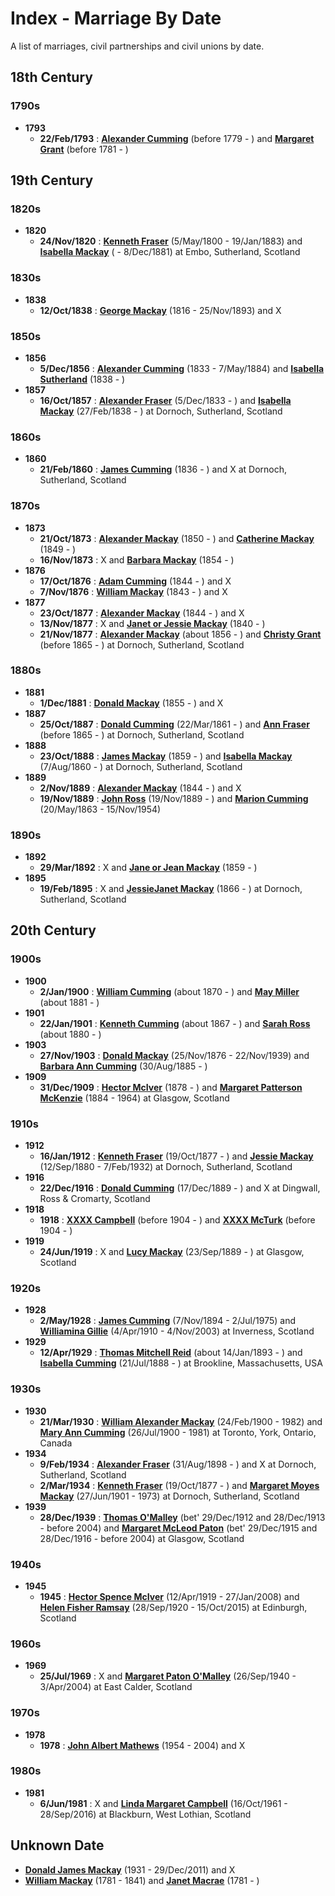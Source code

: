 ﻿---
layout: page
permalink: /indexes/marriage-by-date
---

# Index - Marriage By Date

A list of marriages, civil partnerships and civil unions by date.

## 18th Century

### 1790s

* **1793**
  * **22/Feb/1793** : **[Alexander Cumming](people/@i1900151@-alexander-cumming-b1779-d.md)** (before 1779 - ) and **[Margaret Grant](people/@i39612304@-margaret-grant-b1781-d.md)** (before 1781 - )

## 19th Century

### 1820s

* **1820**
  * **24/Nov/1820** : **[Kenneth Fraser](people/@i61428726@-kenneth-fraser-b1800-5-5-d1883-1-19.md)** (5/May/1800 - 19/Jan/1883) and **[Isabella Mackay](people/@i26104572@-isabella-mackay-b-d1881-12-8.md)** ( - 8/Dec/1881) at Embo, Sutherland, Scotland

### 1830s

* **1838**
  * **12/Oct/1838** : **[George Mackay](people/@i33764614@-george-mackay-b1816-d1893-11-25.md)** (1816 - 25/Nov/1893) and X

### 1850s

* **1856**
  * **5/Dec/1856** : **[Alexander Cumming](people/@i7028096@-alexander-cumming-b1833-d1884-5-7.md)** (1833 - 7/May/1884) and **[Isabella Sutherland](people/@i79967653@-isabella-sutherland-b1838-d.md)** (1838 - )
* **1857**
  * **16/Oct/1857** : **[Alexander Fraser](people/@i97086424@-alexander-fraser-b1833-12-5-d.md)** (5/Dec/1833 - ) and **[Isabella Mackay](people/@i41556256@-isabella-mackay-b1838-2-27-d.md)** (27/Feb/1838 - ) at Dornoch, Sutherland, Scotland

### 1860s

* **1860**
  * **21/Feb/1860** : **[James Cumming](people/@i66384942@-james-cumming-b1836-d.md)** (1836 - ) and X at Dornoch, Sutherland, Scotland

### 1870s

* **1873**
  * **21/Oct/1873** : **[Alexander Mackay](people/@i25433155@-alexander-mackay-b1850-d.md)** (1850 - ) and **[Catherine Mackay](people/@i26872816@-catherine-mackay-b1849-d.md)** (1849 - )
  * **16/Nov/1873** : X and **[Barbara Mackay](people/@i52409786@-barbara-mackay-b1854-d.md)** (1854 - )
* **1876**
  * **17/Oct/1876** : **[Adam Cumming](people/@i55409960@-adam-cumming-b1844-d.md)** (1844 - ) and X
  * **7/Nov/1876** : **[William Mackay](people/@i99871003@-william-mackay-b1843-d.md)** (1843 - ) and X
* **1877**
  * **23/Oct/1877** : **[Alexander Mackay](people/@i2381836@-alexander-mackay-b1844-d.md)** (1844 - ) and X
  * **13/Nov/1877** : X and **[Janet or Jessie Mackay](people/@i42213240@-janet-or-jessie-mackay-b1840-d.md)** (1840 - )
  * **21/Nov/1877** : **[Alexander Mackay](people/@i24272756@-alexander-mackay-b1856-d.md)** (about 1856 - ) and **[Christy Grant](people/@i94200830@-christy-grant-b1865-d.md)** (before 1865 - ) at Dornoch, Sutherland, Scotland

### 1880s

* **1881**
  * **1/Dec/1881** : **[Donald Mackay](people/@i32633938@-donald-mackay-b1855-d.md)** (1855 - ) and X
* **1887**
  * **25/Oct/1887** : **[Donald Cumming](people/@i20465544@-donald-cumming-b1861-3-22-d.md)** (22/Mar/1861 - ) and **[Ann Fraser](people/@i70425788@-ann-fraser-b1865-d.md)** (before 1865 - ) at Dornoch, Sutherland, Scotland
* **1888**
  * **23/Oct/1888** : **[James Mackay](people/@i60572122@-james-mackay-b1859-d.md)** (1859 - ) and **[Isabella Mackay](people/@i32797554@-isabella-mackay-b1860-8-7-d.md)** (7/Aug/1860 - ) at Dornoch, Sutherland, Scotland
* **1889**
  * **2/Nov/1889** : **[Alexander Mackay](people/@i2381836@-alexander-mackay-b1844-d.md)** (1844 - ) and X
  * **19/Nov/1889** : **[John Ross](people/@i75057664@-john-ross-b1889-11-19-d.md)** (19/Nov/1889 - ) and **[Marion Cumming](people/@i59851647@-marion-cumming-b1863-5-20-d1954-11-15.md)** (20/May/1863 - 15/Nov/1954)

### 1890s

* **1892**
  * **29/Mar/1892** : X and **[Jane or Jean Mackay](people/@i4172390@-jane-or-jean-mackay-b1859-d.md)** (1859 - )
* **1895**
  * **19/Feb/1895** : X and **[JessieJanet Mackay](people/@i76315420@-jessiejanet-mackay-b1866-d.md)** (1866 - ) at Dornoch, Sutherland, Scotland

## 20th Century

### 1900s

* **1900**
  * **2/Jan/1900** : **[William Cumming](people/@i10016098@-william-cumming-b1870-d.md)** (about 1870 - ) and **[May Miller](people/@i41411602@-may-miller-b1881-d.md)** (about 1881 - )
* **1901**
  * **22/Jan/1901** : **[Kenneth Cumming](people/@i14447152@-kenneth-cumming-b1867-d.md)** (about 1867 - ) and **[Sarah Ross](people/@i39957256@-sarah-ross-b1880-d.md)** (about 1880 - )
* **1903**
  * **27/Nov/1903** : **[Donald Mackay](people/@i58341424@-donald-mackay-b1876-11-25-d1939-11-22.md)** (25/Nov/1876 - 22/Nov/1939) and **[Barbara Ann Cumming](people/@i57039529@-barbara-ann-cumming-b1885-8-30-d.md)** (30/Aug/1885 - )
* **1909**
  * **31/Dec/1909** : **[Hector McIver](people/@i62168745@-hector-mciver-b1878-d.md)** (1878 - ) and **[Margaret Patterson McKenzie](people/@i88610293@-margaret-patterson-mckenzie-b1884-d1964.md)** (1884 - 1964) at Glasgow, Scotland

### 1910s

* **1912**
  * **16/Jan/1912** : **[Kenneth Fraser](people/@i91376191@-kenneth-fraser-b1877-10-19-d.md)** (19/Oct/1877 - ) and **[Jessie Mackay](people/@i32677248@-jessie-mackay-b1880-9-12-d1932-2-7.md)** (12/Sep/1880 - 7/Feb/1932) at Dornoch, Sutherland, Scotland
* **1916**
  * **22/Dec/1916** : **[Donald Cumming](people/@i89853996@-donald-cumming-b1889-12-17-d.md)** (17/Dec/1889 - ) and X at Dingwall, Ross & Cromarty, Scotland
* **1918**
  * **1918** : **[XXXX Campbell](people/@i4716977@-xxxx-campbell-b1904-d.md)** (before 1904 - ) and **[XXXX McTurk](people/@i54145218@-xxxx-mcturk-b1904-d.md)** (before 1904 - )
* **1919**
  * **24/Jun/1919** : X and **[Lucy Mackay](people/@i16587624@-lucy-mackay-b1889-9-23-d.md)** (23/Sep/1889 - ) at Glasgow, Scotland

### 1920s

* **1928**
  * **2/May/1928** : **[James Cumming](people/@i492889@-james-cumming-b1894-11-7-d1975-7-2.md)** (7/Nov/1894 - 2/Jul/1975) and **[Williamina Gillie](people/@i23770336@-williamina-gillie-b1910-4-4-d2003-11-4.md)** (4/Apr/1910 - 4/Nov/2003) at Inverness, Scotland
* **1929**
  * **12/Apr/1929** : **[Thomas Mitchell Reid](people/@i2617088@-thomas-mitchell-reid-b1893-1-14-d.md)** (about 14/Jan/1893 - ) and **[Isabella Cumming](people/@i84684994@-isabella-cumming-b1888-7-21-d.md)** (21/Jul/1888 - ) at Brookline, Massachusetts, USA

### 1930s

* **1930**
  * **21/Mar/1930** : **[William Alexander Mackay](people/@i9383584@-william-alexander-mackay-b1900-2-24-d1982.md)** (24/Feb/1900 - 1982) and **[Mary Ann Cumming](people/@i48241984@-mary-ann-cumming-b1900-7-26-d1981.md)** (26/Jul/1900 - 1981) at Toronto, York, Ontario, Canada
* **1934**
  * **9/Feb/1934** : **[Alexander Fraser](people/@i91293396@-alexander-fraser-b1898-8-31-d.md)** (31/Aug/1898 - ) and X at Dornoch, Sutherland, Scotland
  * **2/Mar/1934** : **[Kenneth Fraser](people/@i91376191@-kenneth-fraser-b1877-10-19-d.md)** (19/Oct/1877 - ) and **[Margaret Moyes Mackay](people/@i178005@-margaret-moyes-mackay-b1901-6-27-d1973.md)** (27/Jun/1901 - 1973) at Dornoch, Sutherland, Scotland
* **1939**
  * **28/Dec/1939** : **[Thomas O'Malley](people/@i12568152@-thomas-o'malley-b1912-12-29~1913-12-28-d2004.md)** (bet' 29/Dec/1912 and 28/Dec/1913 - before 2004) and **[Margaret McLeod Paton](people/@i56209708@-margaret-mcleod-paton-b1915-12-29~1916-12-28-d2004.md)** (bet' 29/Dec/1915 and 28/Dec/1916 - before 2004) at Glasgow, Scotland

### 1940s

* **1945**
  * **1945** : **[Hector Spence McIver](people/@i34334364@-hector-spence-mciver-b1919-4-12-d2008-1-27.md)** (12/Apr/1919 - 27/Jan/2008) and **[Helen Fisher Ramsay](people/@i34267190@-helen-fisher-ramsay-b1920-9-28-d2015-10-15.md)** (28/Sep/1920 - 15/Oct/2015) at Edinburgh, Scotland

### 1960s

* **1969**
  * **25/Jul/1969** : X and **[Margaret Paton O'Malley](people/@i46723082@-margaret-paton-o'malley-b1940-9-26-d2004-4-3.md)** (26/Sep/1940 - 3/Apr/2004) at East Calder, Scotland

### 1970s

* **1978**
  * **1978** : **[John Albert Mathews](people/@i35875756@-john-albert-mathews-b1954-d2004.md)** (1954 - 2004) and X

### 1980s

* **1981**
  * **6/Jun/1981** : X and **[Linda Margaret Campbell](people/@i76650284@-linda-margaret-campbell-b1961-10-16-d2016-9-28.md)** (16/Oct/1961 - 28/Sep/2016) at Blackburn, West Lothian, Scotland

## Unknown Date

  * **[Donald James Mackay](people/@i43065376@-donald-james-mackay-b1931-d2011-12-29.md)** (1931 - 29/Dec/2011) and X
  * **[William Mackay](people/@i69114879@-william-mackay-b1781-d1841.md)** (1781 - 1841) and **[Janet Macrae](people/@i66584000@-janet-macrae-b1781-d.md)** (1781 - )

